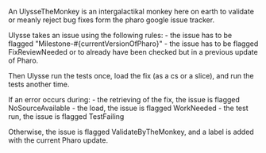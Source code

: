 An UlysseTheMonkey is an intergalactikal monkey here on earth to validate or meanly reject bug fixes form the pharo google issue tracker.

Ulysse takes an issue using the following rules: 
	- the issue has to be flagged "Milestone-#{currentVersionOfPharo}"
	- the issue has to be flagged FixReviewNeeded or to already have been checked but in a previous update of Pharo.

Then Ulysse run the tests once, load the fix (as a cs or a slice), and run the tests another time.


If an error occurs during:
	- the retrieving of the fix, the issue is flagged NoSourceAvailable
	- the load, the issue is flagged WorkNeeded
	- the test run, the issue is flagged TestFailing
	
Otherwise, the issue is flagged ValidateByTheMonkey, and a label is added with the current Pharo update.